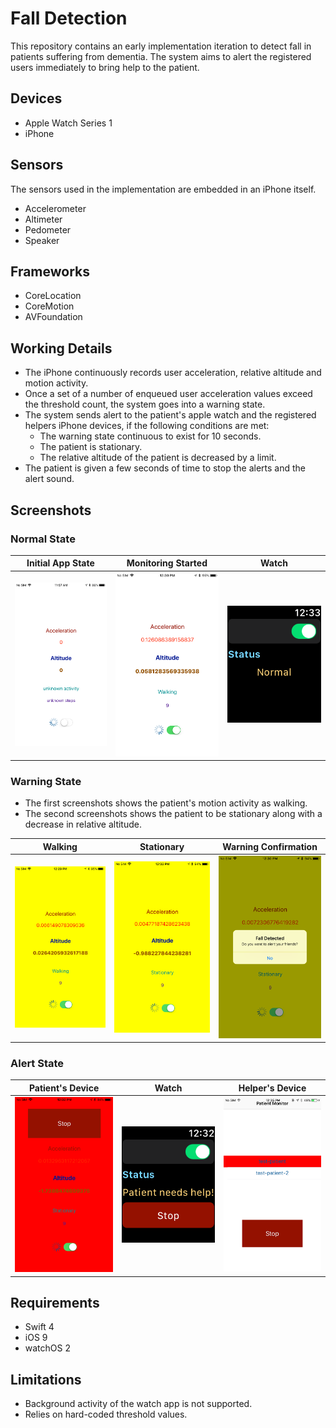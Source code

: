 # Fall Detection
This repository contains an early implementation iteration to detect fall in patients suffering from dementia. The system
aims to alert the registered users immediately to bring help to the patient.  

## Devices
* Apple Watch Series 1
* iPhone

## Sensors
The sensors used in the implementation are embedded in an iPhone itself.
* Accelerometer
* Altimeter
* Pedometer
* Speaker

## Frameworks
* CoreLocation
* CoreMotion
* AVFoundation

## Working Details
- The iPhone continuously records user acceleration, relative altitude and motion activity.
- Once a set of a number of enqueued user acceleration values exceed the threshold count, the system goes into a warning state.
- The system sends alert to the patient's apple watch and the registered helpers iPhone devices, if the following conditions 
  are met:
  - The warning state continuous to exist for 10 seconds.
  - The patient is stationary.
  - The relative altitude of the patient is decreased by a limit.
- The patient is given a few seconds of time to stop the alerts and the alert sound.

## Screenshots
### Normal State

| Initial App State                                    | Monitoring Started                                    | Watch     |
|------------------------------------------------------|-------------------------------------------------------|-----------|
|<img src="./resources/initial state.PNG" width="250"/>|<img src="./resources/walking-normal.PNG" width="250"/>|<img src="./resources/watch-normal-state.PNG" width="250"/>|

### Warning State
- The first screenshots shows the patient's motion activity as walking.
- The second screenshots shows the patient to be stationary along with a decrease in relative altitude.

| Walking                                                | Stationary                                                    | Warning Confirmation                                  |
|--------------------------------------------------------|---------------------------------------------------------------|----------------------------------------------------------|
|<img src="./resources/walking-warning.PNG" width="250"/>|<img src="./resources/patient-device-warning.PNG" width="250"/>|<img src="./resources/patient-confirmation.PNG" width="250"/>|

### Alert State
| Patient's Device                                            | Watch                                                         | Helper's Device                                |
|-------------------------------------------------------------|---------------------------------------------------------------|-----------------------------------------------|
|<img src="./resources/patient-device-alert.PNG" width="250"/>|<img src="./resources/watch-alert-state.PNG" width="250"/>|<img src="./resources/helper-alert.PNG" width="250"/>|

## Requirements
* Swift 4
* iOS 9
* watchOS 2

## Limitations
* Background activity of the watch app is not supported.
* Relies on hard-coded threshold values.
